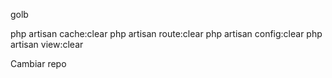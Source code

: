 golb

php artisan cache:clear
php artisan route:clear
php artisan config:clear
php artisan view:clear


Cambiar repo



